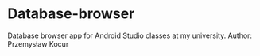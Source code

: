 # Database-browser
Database browser app for Android Studio classes at my university. Author: Przemysław Kocur
